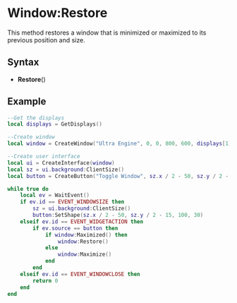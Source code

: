 # Window:Restore

This method restores a window that is minimized or maximized to its previous position and size.

## Syntax

- **Restore**()

## Example

```lua
--Get the displays
local displays = GetDisplays()

--Create window
local window = CreateWindow("Ultra Engine", 0, 0, 800, 600, displays[1], WINDOW_TITLEBAR | WINDOW_RESIZABLE)

--Create user interface
local ui = CreateInterface(window)
local sz = ui.background:ClientSize()
local button = CreateButton("Toggle Window", sz.x / 2 - 50, sz.y / 2 - 15, 100, 30, ui.background)

while true do
    local ev = WaitEvent()
    if ev.id == EVENT_WINDOWSIZE then
        sz = ui.background:ClientSize()
        button:SetShape(sz.x / 2 - 50, sz.y / 2 - 15, 100, 30)
    elseif ev.id == EVENT_WIDGETACTION then
        if ev.source == button then
            if window:Maximized() then
                window:Restore()
            else
                window:Maximize()
            end
        end
    elseif ev.id == EVENT_WINDOWCLOSE then
        return 0
    end
end
```
